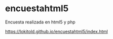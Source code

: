 # encuestahtml5
Encuesta realizada en html5 y php

https://lokitold.github.io/encuestahtml5/index.html
